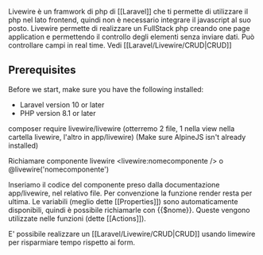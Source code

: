 Livewire è un framwork di php di [[Laravel]] che ti permette di utilizzare il php nel lato frontend, quindi non è necessario integrare il javascript al suo posto. Livewire permette di realizzare un FullStack php creando one page application e permettendo il controllo degli elementi senza inviare dati.
Può controllare campi in real time. Vedi [[Laravel/Livewire/CRUD|CRUD]]

## Prerequisites

Before we start, make sure you have the following installed:

- Laravel version 10 or later
- PHP version 8.1 or later

composer require livewire/livewire 
(otterremo 2 file, 1 nella view nella cartella livewire, l'altro in app/livewire)
(Make sure AlpineJS isn't already installed)

Richiamare componente livewire
<livewire:nomecomponente /> o 
@livewire('nomecomponente')


lnseriamo il codice del componente preso dalla documentazione app/livewire, nel relativo file. Per convenzione la funzione render resta per ultima. Le variabili (meglio dette [[Properties]]) sono automaticamente disponibili, quindi è possibile richiamarle con {{$nome}}. 
Queste vengono utilizzate nelle funzioni (dette [[Actions]]).

E' possibile realizzare un [[Laravel/Livewire/CRUD|CRUD]] usando limewire per risparmiare tempo rispetto ai form.